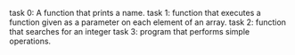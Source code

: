 task 0: A function that prints a name.
task 1: function that executes a function given as a parameter on each element of an array.
task 2: function that searches for an integer
task 3: program that performs simple operations.
